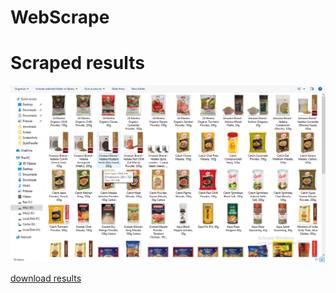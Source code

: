 # WebScrape

# Scraped results

![results](https://github.com/l3th4l/WebScrape/blob/master/imgsources/Screenshot%20(94).png)

[download results](https://drive.google.com/open?id=1MaVUgpTqTg4UNW7zmvffLdk3K6w3rasi)
